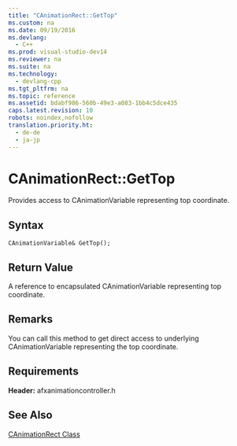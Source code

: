 ```yaml
---
title: "CAnimationRect::GetTop"
ms.custom: na
ms.date: 09/19/2016
ms.devlang: 
  - C++
ms.prod: visual-studio-dev14
ms.reviewer: na
ms.suite: na
ms.technology: 
  - devlang-cpp
ms.tgt_pltfrm: na
ms.topic: reference
ms.assetid: bdabf986-560b-49e3-a083-1bb4c5dce435
caps.latest.revision: 10
robots: noindex,nofollow
translation.priority.ht: 
  - de-de
  - ja-jp
---
```

# CAnimationRect::GetTop
Provides access to CAnimationVariable representing top coordinate.  
  
## Syntax  
  
```  
CAnimationVariable& GetTop();  
```  
  
## Return Value  
 A reference to encapsulated CAnimationVariable representing top coordinate.  
  
## Remarks  
 You can call this method to get direct access to underlying CAnimationVariable representing the top coordinate.  
  
## Requirements  
 **Header:** afxanimationcontroller.h  
  
## See Also  
 [CAnimationRect Class](../vs140/CAnimationRect-Class.md)